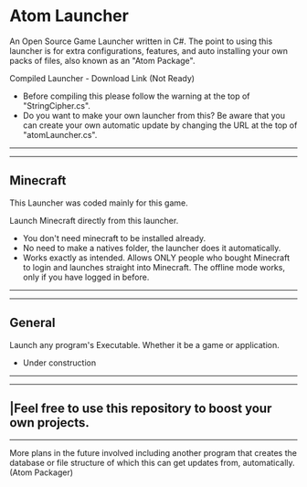Atom Launcher
=============
An Open Source Game Launcher written in C#.
The point to using this launcher is for extra configurations, features, and auto installing your own packs of files, also known as an "Atom Package".

Compiled Launcher - Download Link (Not Ready)

- Before compiling this please follow the warning at the top of "StringCipher.cs".
- Do you want to make your own launcher from this? Be aware that you can create your own automatic update by changing the URL at the top of "atomLauncher.cs".

-----------------
-----------------
Minecraft
-----------------
>
This Launcher was coded mainly for this game.

Launch Minecraft directly from this launcher.

- You don't need minecraft to be installed already.
- No need to make a natives folder, the launcher does it automatically.
- Works exactly as intended. Allows ONLY people who bought Minecraft to login and launches straight into Minecraft. The offline mode works, only if you have logged in before.

-----------------
-----------------
General
-----------------
Launch any program's Executable. Whether it be a game or application.

- Under construction

-----------------
___
|Feel free to use this repository to boost your own projects.
----------------------

----------------------
More plans in the future involved including another program that creates the database or file structure of which this can get updates from, automatically. (Atom Packager)
